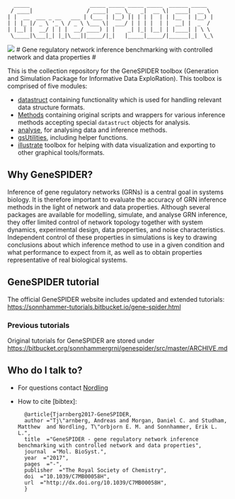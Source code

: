       _____                   _____ _____ _____ _____  ______ _____
     / ____|                 / ____|  __ \_   _|  __ \|  ____|  __ \
    | |  __  ___ _ __   ___ | (___ | |__) || | | |  | | |__  | |__) |
    | | |_ |/ _ \ '_ \ / _ \ \___ \|  ___/ | | | |  | |  __| |  _  /
    | |__| |  __/ | | |  __/ ____) | |    _| |_| |__| | |____| | \ \
     \_____|\___|_| |_|\___||_____/|_|   |_____|_____/|______|_|  \_\
     
<img src="https://sonnhammer-tutorials.bitbucket.io/images/gs_logo_small.png"/>
# Gene regulatory network inference benchmarking with controlled network and data properties #

This is the collection repository for the GeneSPIDER toolbox (Generation and Simulation Package for Informative Data ExploRation).
This toolbox is comprised of five modules:

* [datastruct](https://bitbucket.org/sonnhammergrni/genespider/src/master/+datastruct) containing functionality which is used for handling relevant data structure formats.
* [Methods](https://bitbucket.org/sonnhammergrni/genespider/src/master/+Methods) containing original scripts and wrappers for various inference methods accepting special `datastruct` objects for analysis.
* [analyse](https://bitbucket.org/sonnhammergrni/genespider/src/master/+analyse), for analysing data and inference methods.
* [gsUtilities](https://bitbucket.org/sonnhammergrni/genespider/src/master/+gsUtilities), including helper functions.
* [illustrate](https://bitbucket.org/sonnhammergrni/genespider/src/master/+illustrate) toolbox for helping with data visualization and exporting to other graphical tools/formats.

## Why GeneSPIDER? ##
Inference of gene regulatory networks (GRNs) is a central goal in systems biology.
It is therefore important to evaluate the accuracy of GRN inference methods in the light of network and data properties.
Although several packages are available for modelling, simulate, and analyse GRN inference, they offer limited control of network topology together with system dynamics, experimental design, data properties, and noise characteristics.
Independent control of these properties in simulations is key to drawing conclusions about which inference method to use in a given condition and what performance to expect from it, as well as to obtain properties representative of real biological systems.

## GeneSPIDER tutorial ##

The official GeneSPIDER website includes updated and extended tutorials: https://sonnhammer-tutorials.bitbucket.io/gene-spider.html

### Previous tutorials ###

Original tutorials for GeneSPIDER are stored under https://bitbucket.org/sonnhammergrni/genespider/src/master/ARCHIVE.md

## Who do I talk to? ##

* For questions contact [Nordling](mailto:torbjorn.nordling@nordlinglab.org)
* How to cite [bibtex]:

        @article{Tjarnberg2017-GeneSPIDER,
        author ="Tj\"arnberg, Andreas and Morgan, Daniel C. and Studham, Matthew  and Nordling, T\"orbjorn E. M. and Sonnhammer, Erik L. L.",
        title  ="GeneSPIDER - gene regulatory network inference benchmarking with controlled network and data properties",
        journal  ="Mol. BioSyst.",
        year  ="2017",
        pages  ="-",
        publisher  ="The Royal Society of Chemistry",
        doi  ="10.1039/C7MB00058H",
        url  ="http://dx.doi.org/10.1039/C7MB00058H",
        }

